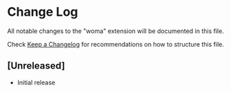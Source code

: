 # Change Log

All notable changes to the "woma" extension will be documented in this file.

Check [Keep a Changelog](http://keepachangelog.com/) for recommendations on how to structure this file.

## [Unreleased]

- Initial release